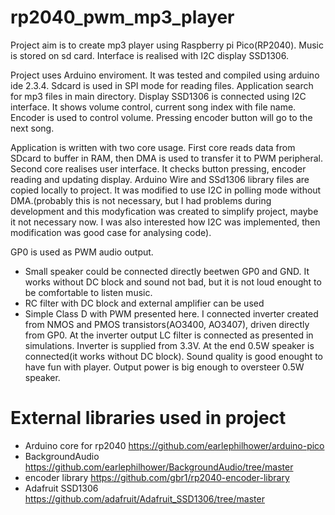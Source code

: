 # rp2040_pwm_mp3_player
Project aim is to create mp3 player using Raspberry pi Pico(RP2040). Music is stored on sd card. Interface is realised with I2C display SSD1306.

Project uses Arduino enviroment. It was tested and compiled using arduino ide 2.3.4.
Sdcard is used in SPI mode for reading files.
Application search for mp3 files in main directory. 
Display SSD1306 is connected using I2C interface. It shows volume control, current song index
with file name. Encoder is used to control volume. Pressing encoder button will go to the next song.

Application is written with two core usage. First core reads data from SDcard to buffer in RAM,
then DMA is used to transfer it to PWM peripheral. 
Second core realises user interface. It checks button pressing, encoder reading and updating display.
Arduino Wire and SSd1306 library files are copied locally to project.
It was modified to use I2C in polling mode without DMA.(probably this is not necessary, but I had problems
during development and this modyfication was created to simplify project, maybe it not necessary now. I was also interested how
I2C was implemented, then modification was good case for analysing code).

GP0 is used as PWM audio output. 
* Small speaker could be connected directly beetwen GP0 and GND.
It works without DC block and sound not bad, but it is not loud enought to be comfortable to listen music.
* RC filter with DC block and external amplifier can be used
* Simple Class D with PWM presented here. I connected inverter created from NMOS and PMOS transistors(AO3400, AO3407), driven directly from GP0. At the inverter output LC filter is connected as presented in simulations. Inverter is supplied from 3.3V. At the end 0.5W speaker is connected(it works without DC block). Sound quality is good enought to have fun with player. Output power is big enough to oversteer 0.5W speaker.


# External libraries used in project

* Arduino core for rp2040 https://github.com/earlephilhower/arduino-pico
* BackgroundAudio https://github.com/earlephilhower/BackgroundAudio/tree/master
* encoder library https://github.com/gbr1/rp2040-encoder-library
* Adafruit SSD1306 https://github.com/adafruit/Adafruit_SSD1306/tree/master